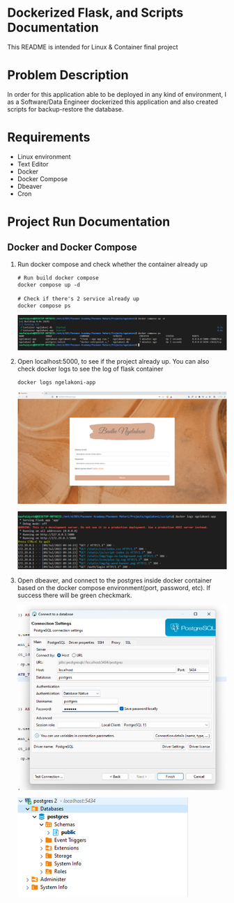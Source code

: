 # Dockerized Flask, and Scripts Documentation

This README is intended for Linux & Container final project

# Problem Description

In order for this application able to be deployed in any kind of environment, I as a Software/Data Engineer dockerized this application and also created scripts for backup-restore the database.

# Requirements
- Linux environment
- Text Editor
- Docker
- Docker Compose
- Dbeaver
- Cron

# Project Run Documentation

## Docker and Docker Compose
1. Run docker compose and check whether the container already up
    ```
    # Run build docker compose
    docker compose up -d

    # Check if there's 2 service already up
    docker compose ps
    ```

    ![](../docs/1-compose-run.png)

2. Open localhost:5000, to see if the project already up.  You can also check docker logs to see the log of flask container
    ```
    docker logs ngelakoni-app
    ```

    ![](../docs/2-flask-app.png)

    ![](../docs/3-flask-logs.png)

3. Open dbeaver, and connect to the postgres inside docker container based on the docker compose environment(port, password, etc).  If success there will be green checkmark.

    ![](../docs/4-dbconnect.png)

    ![](../docs/5-connected.png)


